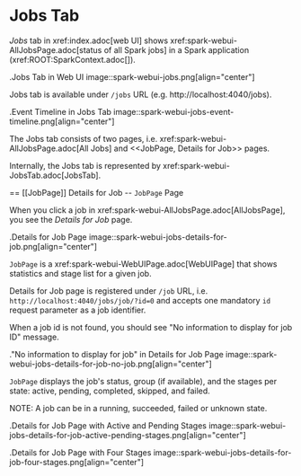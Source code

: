 # Jobs Tab

*Jobs* tab in xref:index.adoc[web UI] shows xref:spark-webui-AllJobsPage.adoc[status of all Spark jobs] in a Spark application (xref:ROOT:SparkContext.adoc[]).

.Jobs Tab in Web UI
image::spark-webui-jobs.png[align="center"]

Jobs tab is available under `/jobs` URL (e.g. http://localhost:4040/jobs).

.Event Timeline in Jobs Tab
image::spark-webui-jobs-event-timeline.png[align="center"]

The Jobs tab consists of two pages, i.e. xref:spark-webui-AllJobsPage.adoc[All Jobs] and <<JobPage, Details for Job>> pages.

Internally, the Jobs tab is represented by xref:spark-webui-JobsTab.adoc[JobsTab].

== [[JobPage]] Details for Job -- `JobPage` Page

When you click a job in xref:spark-webui-AllJobsPage.adoc[AllJobsPage], you see the *Details for Job* page.

.Details for Job Page
image::spark-webui-jobs-details-for-job.png[align="center"]

`JobPage` is a xref:spark-webui-WebUIPage.adoc[WebUIPage] that shows statistics and stage list for a given job.

Details for Job page is registered under `/job` URL, i.e. `http://localhost:4040/jobs/job/?id=0` and accepts one mandatory `id` request parameter as a job identifier.

When a job id is not found, you should see "No information to display for job ID" message.

."No information to display for job" in Details for Job Page
image::spark-webui-jobs-details-for-job-no-job.png[align="center"]

`JobPage` displays the job's status, group (if available), and the stages per state: active, pending, completed, skipped, and failed.

NOTE: A job can be in a running, succeeded, failed or unknown state.

.Details for Job Page with Active and Pending Stages
image::spark-webui-jobs-details-for-job-active-pending-stages.png[align="center"]

.Details for Job Page with Four Stages
image::spark-webui-jobs-details-for-job-four-stages.png[align="center"]
